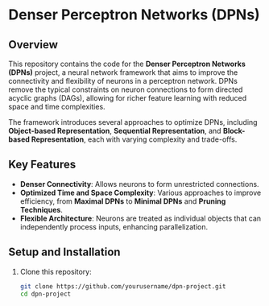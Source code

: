 # Denser Perceptron Networks (DPNs)

## Overview

This repository contains the code for the **Denser Perceptron Networks (DPNs)** project, a neural network framework that aims to improve the connectivity and flexibility of neurons in a perceptron network. DPNs remove the typical constraints on neuron connections to form directed acyclic graphs (DAGs), allowing for richer feature learning with reduced space and time complexities.

The framework introduces several approaches to optimize DPNs, including **Object-based Representation**, **Sequential Representation**, and **Block-based Representation**, each with varying complexity and trade-offs.

## Key Features

- **Denser Connectivity**: Allows neurons to form unrestricted connections.
- **Optimized Time and Space Complexity**: Various approaches to improve efficiency, from **Maximal DPNs** to **Minimal DPNs** and **Pruning Techniques**.
- **Flexible Architecture**: Neurons are treated as individual objects that can independently process inputs, enhancing parallelization.

## Setup and Installation

1. Clone this repository:
   ```bash
   git clone https://github.com/yourusername/dpn-project.git
   cd dpn-project

[Project Report]: ./docs/DPNs-thesis_report_draft_sarosh_krishan.pdf
